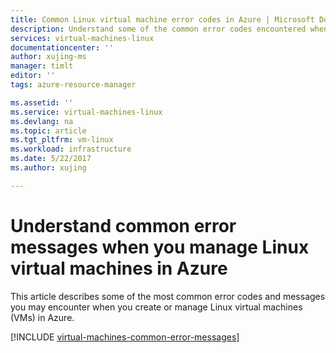 ```yaml
---
title: Common Linux virtual machine error codes in Azure | Microsoft Docs
description: Understand some of the common error codes encountered when you provision and manage Linux virtual machines in Azure
services: virtual-machines-linux
documentationcenter: ''
author: xujing-ms
manager: timlt
editor: ''
tags: azure-resource-manager

ms.assetid: ''
ms.service: virtual-machines-linux
ms.devlang: na
ms.topic: article
ms.tgt_pltfrm: vm-linux
ms.workload: infrastructure
ms.date: 5/22/2017
ms.author: xujing

---
```

# Understand common error messages when you manage Linux virtual machines in Azure

This article describes some of the most common error codes and messages you may encounter when you create or manage Linux virtual machines (VMs) in Azure.

[!INCLUDE [virtual-machines-common-error-messages](../../../includes/virtual-machines-common-error-messages.md)]

